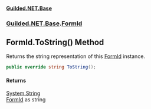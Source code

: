 
#### [Guilded.NET.Base](Guilded_NET_Base 'Guilded.NET.Base')
### [Guilded.NET.Base](Guilded_NET_Base#Guilded_NET_Base 'Guilded.NET.Base').[FormId](FormId 'Guilded.NET.Base.FormId')
## FormId.ToString() Method

Returns the string representation of this [FormId](FormId 'Guilded.NET.Base.FormId') instance.
```csharp
public override string ToString();
```


#### Returns
[System.String](https://docs.microsoft.com/en-us/dotnet/api/System.String 'System.String')  
[FormId](FormId 'Guilded.NET.Base.FormId') as string